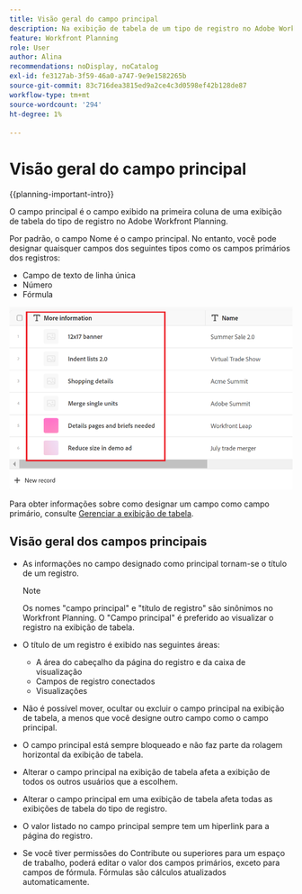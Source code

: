 ```yaml
---
title: Visão geral do campo principal
description: Na exibição de tabela de um tipo de registro no Adobe Workfront Planning, você pode designar um texto de linha única, número ou campo de fórmula como o campo principal. O campo principal se torna o título dos registros desse tipo.
feature: Workfront Planning
role: User
author: Alina
recommendations: noDisplay, noCatalog
exl-id: fe3127ab-3f59-46a0-a747-9e9e1582265b
source-git-commit: 83c716dea3815ed9a2ce4c3d0598ef42b128de87
workflow-type: tm+mt
source-wordcount: '294'
ht-degree: 1%

---
```



# Visão geral do campo principal

{{planning-important-intro}}

O campo principal é o campo exibido na primeira coluna de uma exibição de tabela do tipo de registro no Adobe Workfront Planning.

Por padrão, o campo Nome é o campo principal. No entanto, você pode designar quaisquer campos dos seguintes tipos como os campos primários dos registros:

* Campo de texto de linha única
* Número
* Fórmula

![](assets/another-text-field-as-a-primary-field-highlighted.png)

Para obter informações sobre como designar um campo como campo primário, consulte [Gerenciar a exibição de tabela](/help/quicksilver/planning/views/manage-the-table-view.md).

## Visão geral dos campos principais

* As informações no campo designado como principal tornam-se o título de um registro.

  >[!NOTE]
  >
  >    Os nomes &quot;campo principal&quot; e &quot;título de registro&quot; são sinônimos no Workfront Planning. O &quot;Campo principal&quot; é preferido ao visualizar o registro na exibição de tabela.


* O título de um registro é exibido nas seguintes áreas:

   * A área do cabeçalho da página do registro e da caixa de visualização
   * Campos de registro conectados
   * Visualizações
* Não é possível mover, ocultar ou excluir o campo principal na exibição de tabela, a menos que você designe outro campo como o campo principal.
* O campo principal está sempre bloqueado e não faz parte da rolagem horizontal da exibição de tabela.
* Alterar o campo principal na exibição de tabela afeta a exibição de todos os outros usuários que a escolhem.
* Alterar o campo principal em uma exibição de tabela afeta todas as exibições de tabela do tipo de registro.
* O valor listado no campo principal sempre tem um hiperlink para a página do registro.
* Se você tiver permissões do Contribute ou superiores para um espaço de trabalho, poderá editar o valor dos campos primários, exceto para campos de fórmula. Fórmulas são cálculos atualizados automaticamente.
